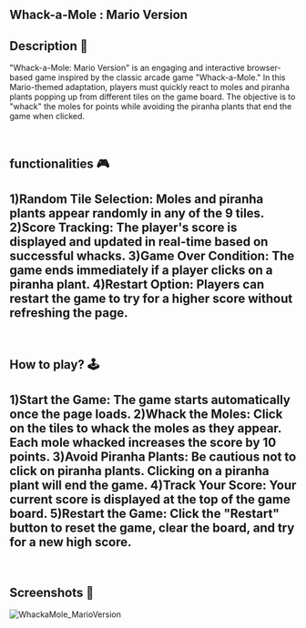 ## **Whack-a-Mole : Mario Version** 

## **Description 📃**
"Whack-a-Mole: Mario Version" is an engaging and interactive browser-based game inspired by the classic arcade game "Whack-a-Mole." In this Mario-themed adaptation, players must quickly react to moles and piranha plants popping up from different tiles on the game board. The objective is to "whack" the moles for points while avoiding the piranha plants that end the game when clicked.

<br>

## **functionalities 🎮**
1)Random Tile Selection: Moles and piranha plants appear randomly in any of the 9 tiles.
2)Score Tracking: The player's score is displayed and updated in real-time based on successful whacks.
3)Game Over Condition: The game ends immediately if a player clicks on a piranha plant.
4)Restart Option: Players can restart the game to try for a higher score without refreshing the page.
-
<br>

## **How to play? 🕹️**
1)Start the Game: The game starts automatically once the page loads.
2)Whack the Moles: Click on the tiles to whack the moles as they appear. Each mole whacked increases the score by 10 points.
3)Avoid Piranha Plants: Be cautious not to click on piranha plants. Clicking on a piranha plant will end the game.
4)Track Your Score: Your current score is displayed at the top of the game board.
5)Restart the Game: Click the "Restart" button to reset the game, clear the board, and try for a new high score.
-
<br>

## **Screenshots 📸**
![WhackaMole_MarioVersion](https://github.com/jaydeep099/Whack-a-Mole-Mario-Version/assets/148114163/f471144b-4108-49e2-970a-6e1abd43bd9e)
<br>
